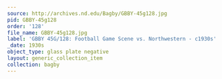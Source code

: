 ```yaml
---
source: http://archives.nd.edu/Bagby/GBBY-45g128.jpg
pid: GBBY-45g128
order: '128'
file_name: GBBY-45g128.jpg
label: 'GBBY 45G/128: Football Game Scene vs. Northwestern - c1930s'
_date: 1930s
object_type: glass plate negative
layout: generic_collection_item
collection: bagby
---
```

